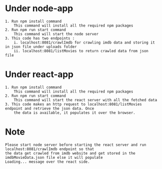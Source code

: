 # Under node-app
	1. Run npm install command
		This command will install all the required npm packages
	2. Run npm run start command
		This command will start the node server
	3. This code has two endpoints :
		i. localhost:8081/crawlImdb for crawling imdb data and storing it in json file under uploads folder
		ii. localhost:8081/listMovies to return crawled data from json file

# Under react-app
	1. Run npm install command
		This command will install all the required npm packages
	2. Run npm run start command
		This command will start the react server with all the fetched data
	3. This code makes an http request to localhost:8081/listMovies endpoint and retrieve the json data. Once 
		the data is available, it populates it over the browser.
		

# Note
	Please start node server before starting the react server and run localhost:8081/crawlImdb endpoint so that
	the data get crawled from imdb website and get stored in the imdbMovieData.json file else it will populate 
	Loading... message over the react side.
